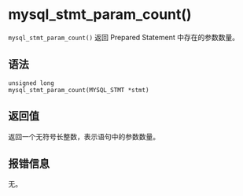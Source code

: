 mysql_stmt_param_count() 
=============================================

`mysql_stmt_param_count()` 返回 Prepared Statement 中存在的参数数量。

语法 
-----------------------

```unknow
unsigned long
mysql_stmt_param_count(MYSQL_STMT *stmt)
```



返回值 
------------------------

返回一个无符号长整数，表示语句中的参数数量。

报错信息 
-------------------------

无。
